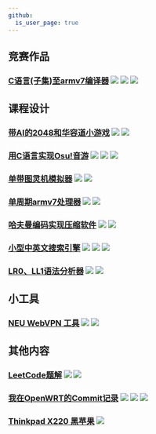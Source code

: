 ```yaml
---
github:
  is_user_page: true
---
```


## 竞赛作品

### [C语言(子集)至armv7编译器](/SysYCompiler) <img src="https://img.shields.io/badge/C++-purple"> <img src="https://img.shields.io/badge/CLI-green"> <img src="https://img.shields.io/badge/Antlr-blue">

## 课程设计

### [带AI的2048和华容道小游戏](/q2048Klotski) <img src="https://img.shields.io/badge/C++-purple"> <img src="https://img.shields.io/badge/Qt-Green">

### [用C语言实现Osu!音游](/c_osu_desu) <img src="https://img.shields.io/badge/C-purple"> <img src="https://img.shields.io/badge/EasyX-Green"> <img src="https://img.shields.io/badge/WindowsAPI-blue">

### [单带图灵机模拟器](/qTuringMachine) <img src="https://img.shields.io/badge/C++-purple"> <img src="https://img.shields.io/badge/Qt-Green">

### [单周期armv7处理器](/single-cycle-armv7-processor) <img src="https://img.shields.io/badge/Verilog-purple"> <img src="https://img.shields.io/badge/FPGA-orange">

### [哈夫曼编码实现压缩软件](/huffman-compressor) <img src="https://img.shields.io/badge/C++-purple"> <img src="https://img.shields.io/badge/Qt-Green">

### [小型中英文搜索引擎](/algoSearchEngine) <img src="https://img.shields.io/badge/C++-purple"> <img src="https://img.shields.io/badge/CLI-green"> <img src="https://img.shields.io/badge/Jieba-blue">

### [LR0、LL1语法分析器](/lr0-ll1-parser) <img src="https://img.shields.io/badge/C++-purple"> <img src="https://img.shields.io/badge/CLI-green">

## 小工具

### [NEU WebVPN 工具](/webvpn) <img src="https://img.shields.io/badge/JavaScript-purple"> <img src="https://img.shields.io/badge/Web-yellow">

## 其他内容

### [LeetCode题解](https://github.com/w43322/LeetCode-Solutions) <img src="https://img.shields.io/badge/C-purple"> <img src="https://img.shields.io/badge/C++-purple">

### [我在OpenWRT的Commit记录](https://git.openwrt.org/?p=openwrt%2Fopenwrt.git&a=search&h=HEAD&st=commit&s=ray+wang) <img src="https://img.shields.io/badge/C-purple"> <img src="https://img.shields.io/badge/OpenWRT-blue"> <img src="https://img.shields.io/badge/Linux-blue">

### [Thinkpad X220 黑苹果](https://github.com/w43322/X220-OpenCore) <img src="https://img.shields.io/badge/OpenCore-blue">
